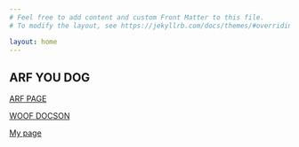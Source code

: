```yaml
---
# Feel free to add content and custom Front Matter to this file.
# To modify the layout, see https://jekyllrb.com/docs/themes/#overriding-theme-defaults

layout: home
---
```


## ARF YOU DOG

<p><a href="http://www.cudspan.net">ARF PAGE</a></p>
<p><a href="docson-master/public/index.html#./dif-total-schema.json">WOOF DOCSON</a></p>

[My page](/path/to/page.html)